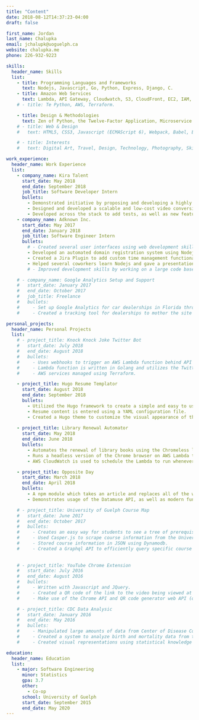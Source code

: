 ```yaml
---
title: "Content"
date: 2018-08-12T14:37:23-04:00
draft: false

first_name: Jordan
last_name: Chalupka
email: jchalupk@uoguelph.ca
website: chalupka.me
phone: 226-932-9223

skills:
  header_name: Skills
  list:
    - title: Programming Languages and Frameworks
      text: Nodejs, Javascript, Go, Python, Express, Django, C.
    - title: Amazon Web Services
      text: Lambda, API Gateway, Cloudwatch, S3, CloudFront, EC2, IAM, Terraform.
    # - title: Te Python, AWS, Terraform.

    - title: Design & Methodologies
      text: Zen of Python, the Twelve-Factor Application, Microservice Architecture.
    # - title: Web & Design
    #   text: HTML5, CSS3, Javascript (ECMAScript 6), Webpack, Babel, Bootstrap.

    # - title: Interests
    #   text: Digital Art, Travel, Design, Technology, Photography, Skiing.

work_experience:
  header_name: Work Experience
  list:
    - company_name: Kira Talent
      start_date: May 2018
      end_date: September 2018
      job_title: Software Developer Intern
      bullets:
        - Demonstrated initiative by proposing and developing a highly cost-effective spelling and grammar checker microservice using the open source project "LanguageTool" as well as AWS Lambda and API Gateway.
        - Designed and developed a scalable and low-cost video conversion microservice using AWS Lambda, API Gateway, Elastic Transcoder, S3, CloudFront and the Twelve-Factor App methodology.
        - Developed across the stack to add tests, as well as new features to a large Django project.
    - company_name: Adknown Inc.
      start_date: May 2017
      end_date: January 2018
      job_title: Software Engineer Intern
      bullets:
        # - Created several user interfaces using web development skills to interact with back-end services.
        - Developed an automated domain registration system using Nodejs, Lambda and Step Functions.
        - Created a Jira Plugin to add custom time management functionality to Jira using Nodejs and Express.
        - Helped several coworkers learn Nodejs and gave a presentation to introduce the development team to AWS Lambda and Step Functions.
        # - Improved development skills by working on a large code base,  fixing bugs, and adding many new features.

    # - company_name: Google Analytics Setup and Support
    #   start_date: January 2017
    #   end_date: October 2017
    #   job_title: Freelance
    #   bullets:
    #     - Set up Google Analytics for car dealerships in Florida through UpWork.
    #     - Created a tracking tool for dealerships to mothor the site's usage.

personal_projects:
  header_name: Personal Projects
  list:
    # - project_title: Knock Knock Joke Twitter Bot
    #   start_date: July 2018
    #   end_date: August 2018
    #   bullets:
    #     - Uses webhooks to trigger an AWS Lambda function behind API Gateway which answers to knock-knock jokes and joke requests.
    #     - Lambda function is written in Golang and utilizes the Twitter API.
    #     - AWS services managed using Terraform.

    - project_title: Hugo Resume Templator
      start_date: August 2018
      end_date: September 2018
      bullets:
        - Utilized the Hugo framework to create a simple and easy to use resume templating system.
        - Resume content is entered using a YAML configuration file.
        - Created a Hugo theme to customize the visual appearance of the resume.
  
    - project_title: Library Renewal Automator
      start_date: May 2018
      end_date: June 2018
      bullets:
        - Automates the renewal of library books using the Chromeless library.
        - Runs a headless version of the Chrome browser on AWS Lambda to allow user actions to be simulated using javascript.
        - AWS CloudWatch is used to schedule the Lambda to run whenever books need to be renewed.

    - project_title: Opposite Day
      start_date: March 2018
      end_date: April 2018
      bullets:
        - A npm module which takes an article and replaces all of the words with their opposite word in order to create an entertaining opposite version.
        - Demonstrates usage of the Datamuse API, as well as modern functional javascript.

    # - project_title: University of Guelph Course Map
    #   start_date: June 2017
    #   end_date: October 2017
    #   bullets:
    #     - Creates an easy way for students to see a tree of prerequisite courses.
    #     - Used Casper.js to scrape course information from the University of Gueloh course selection website.
    #     - Stored course information in JSON using Dynamodb.
    #     - Created a Graphql API to efficiently query specific course data.
      
    
    # - project_title: YouTube Chrome Extension
    #   start_date: July 2016
    #   end_date: August 2016
    #   bullets:
    #     - Written with Javascript and JQuery.
    #     - Created a QR code of the link to the video being viewed at the exact time in the video.
    #     - Make use of the Chrome API and QR code generator web API (qrserver.com).

    # - project_title: CDC Data Analysic
    #   start_date: January 2016
    #   end_date: May 2016
    #   bullets:
    #     - Manipulated large amounts of data from Center of Disease Control records ranging in years from 1979 - 2014.
    #     - Created a system to analyze birth and mortality data from the CDC.
    #     - Created visual representations using statistical knowledge to easily see relations in the data.

education:
  header_name: Education
  list:
    - major: Software Engineering
      minor: Statistics
      gpa: 3.7
      other:
        - Co-op
      school: University of Guelph
      start_date: September 2015
      end_date: May 2020
---
```

